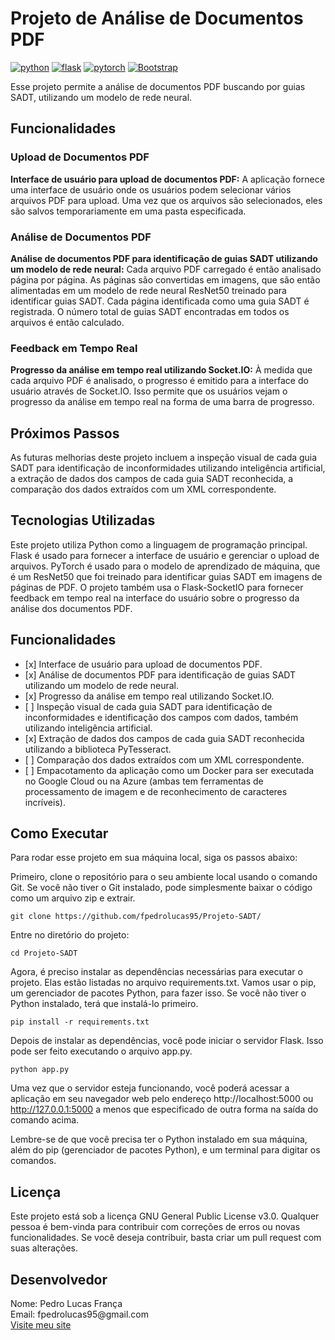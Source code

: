 <h1>Projeto de Análise de Documentos PDF</h1>
<p align="left">
    <a href="https://www.python.org" target="_blank"> <img src="https://img.shields.io/badge/Python-3776AB?style=for-the-badge&logo=python&logoColor=white" alt="python"/></a>
    <a href="https://flask.palletsprojects.com/" target="_blank"> <img src="https://img.shields.io/badge/Flask-000000?style=for-the-badge&logo=flask&logoColor=white" alt="flask"/></a>
    <a href="https://pytorch.org/" target="_blank"> <img src="https://img.shields.io/badge/PyTorch-EE4C2C?style=for-the-badge&logo=pytorch&logoColor=white" alt="pytorch"/></a>
    <a href="https://getbootstrap.com/" target="_blank"> <img src="https://img.shields.io/badge/Bootstrap-000000?style=for-the-badge&logo=Bootstrap&logoColor=white" alt="Bootstrap"/></a>
</p>

<p>Esse projeto permite a análise de documentos PDF buscando por guias SADT, utilizando um modelo de rede neural.</p>

<h2>Funcionalidades</h2>
<h3>Upload de Documentos PDF</h3>
<p><b>Interface de usuário para upload de documentos PDF:</b> A aplicação fornece uma interface de usuário onde os usuários podem selecionar vários arquivos PDF para upload. Uma vez que os arquivos são selecionados, eles são salvos temporariamente em uma pasta especificada.</p>
<h3>Análise de Documentos PDF</h3>
<p><b>Análise de documentos PDF para identificação de guias SADT utilizando um modelo de rede neural:</b> Cada arquivo PDF carregado é então analisado página por página. As páginas são convertidas em imagens, que são então alimentadas em um modelo de rede neural ResNet50 treinado para identificar guias SADT. Cada página identificada como uma guia SADT é registrada. O número total de guias SADT encontradas em todos os arquivos é então calculado.</p>
<h3>Feedback em Tempo Real</h3>
<p><b>Progresso da análise em tempo real utilizando Socket.IO:</b> À medida que cada arquivo PDF é analisado, o progresso é emitido para a interface do usuário através de Socket.IO. Isso permite que os usuários vejam o progresso da análise em tempo real na forma de uma barra de progresso.</p>

<h2>Próximos Passos</h2>
<p>As futuras melhorias deste projeto incluem a inspeção visual de cada guia SADT para identificação de inconformidades utilizando inteligência artificial, a extração de dados dos campos de cada guia SADT reconhecida, a comparação dos dados extraídos com um XML correspondente.</p>

<h2>Tecnologias Utilizadas</h2>
<p>Este projeto utiliza Python como a linguagem de programação principal. Flask é usado para fornecer a interface de usuário e gerenciar o upload de arquivos. PyTorch é usado para o modelo de aprendizado de máquina, que é um ResNet50 que foi treinado para identificar guias SADT em imagens de páginas de PDF. O projeto também usa o Flask-SocketIO para fornecer feedback em tempo real na interface do usuário sobre o progresso da análise dos documentos PDF.</p>

<h2>Funcionalidades</h2>
<ul>
    <li>[x] Interface de usuário para upload de documentos PDF.</li>
    <li>[x] Análise de documentos PDF para identificação de guias SADT utilizando um modelo de rede neural.</li>
    <li>[x] Progresso da análise em tempo real utilizando Socket.IO.</li>
    <li>[ ] Inspeção visual de cada guia SADT para identificação de inconformidades e identificação dos campos com dados, também utilizando inteligência artificial.</li>
    <li>[x] Extração de dados dos campos de cada guia SADT reconhecida utilizando a biblioteca PyTesseract.</li>
    <li>[ ] Comparação dos dados extraídos com um XML correspondente.</li>
    <li>[ ] Empacotamento da aplicação como um Docker para ser executada no Google Cloud ou na Azure (ambas tem ferramentas de processamento de imagem e de reconhecimento de caracteres incríveis).</li>
</ul>

<h2>Como Executar</h2>
<p>Para rodar esse projeto em sua máquina local, siga os passos abaixo:</p>
Primeiro, clone o repositório para o seu ambiente local usando o comando Git. Se você não tiver o Git instalado, pode simplesmente baixar o código como um arquivo zip e extrair.

```
git clone https://github.com/fpedrolucas95/Projeto-SADT/
```

Entre no diretório do projeto:
```
cd Projeto-SADT
```
Agora, é preciso instalar as dependências necessárias para executar o projeto. Elas estão listadas no arquivo requirements.txt. Vamos usar o pip, um gerenciador de pacotes Python, para fazer isso. Se você não tiver o Python instalado, terá que instalá-lo primeiro.
```
pip install -r requirements.txt
```
Depois de instalar as dependências, você pode iniciar o servidor Flask. Isso pode ser feito executando o arquivo app.py.
```
python app.py
```
Uma vez que o servidor esteja funcionando, você poderá acessar a aplicação em seu navegador web pelo endereço http://localhost:5000 ou http://127.0.0.1:5000 a menos que especificado de outra forma na saída do comando acima.
<p>Lembre-se de que você precisa ter o Python instalado em sua máquina, além do pip (gerenciador de pacotes Python), e um terminal para digitar os comandos.</p>


<h2>Licença</h2>
<p>Este projeto está sob a licença GNU General Public License v3.0. Qualquer pessoa é bem-vinda para contribuir com correções de erros ou novas funcionalidades. Se você deseja contribuir, basta criar um pull request com suas alterações.</p>

<h2>Desenvolvedor</h2>

<p>Nome: Pedro Lucas França<br>
Email: fpedrolucas95@gmail.com<br>
<a href="https://www.francadev.com.br" target=_blank>Visite meu site</a></p>
